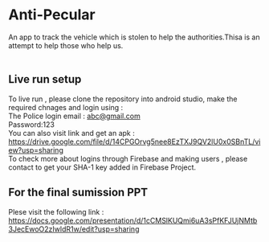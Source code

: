# Anti-Pecular
An app to track the vehicle which is stolen to help the authorities.Thisa is an attempt to help those who help us.
</br>
</br>
## Live run setup </br>
To live run , please clone the repository into android studio, make the required chnages and login using : </br>
The Police login email : abc@gmail.com</br>
Password:123</br>
You can also visit link and get an apk : https://drive.google.com/file/d/14CPGOrvg5nee8EzTXJ9QV2lU0x0SBnTL/view?usp=sharing </br>
To check more about logins through Firebase and making users , please contact to get your SHA-1 key added in Firebase Project.</br>
## For the final sumission PPT
Plese visit the following link : https://docs.google.com/presentation/d/1cCMSlKUQmi6uA3sPfKFJUjNMtb3JecEwoO2zIwldR1w/edit?usp=sharing
